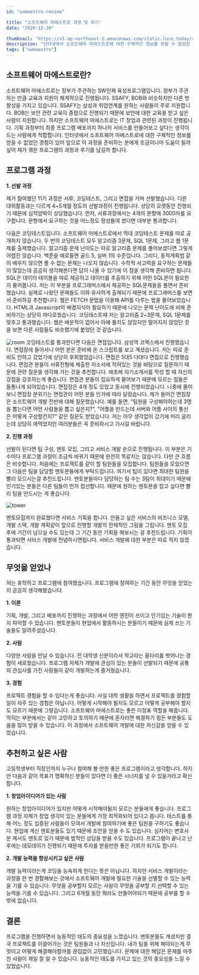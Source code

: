 ```yaml
---
id: "swmaestro-review"

title: "소프트웨어 마에스트로 과정 및 후기"
date: "2020-12-30"

thumbnail: "https://s3.ap-northeast-2.amazonaws.com/static.luce.today/swmaestro-review/swmaestro_logo.png"
description: "인터넷에서 소프트웨어 마에스트로에 대한 구체적인 정보를 얻을 수 없었던 경험이 있어 앞으로 이 과정을 준비하는 분에게 조금이나마 도움이 될까 싶어 제가 겪은 프로그램의 과정과 후기를 남길까 합니다."
tags: ["swmaestro"]
---
```


## 소프트웨어 마에스트로란?

소프트웨어 마에스트로는 정부가 주관하는 SW인재 육성프로그램입니다. 정부가 주관하는 만큼 교육과 지원이 체계적으로 진행됩니다. SSAFY, BOB와 비슷하지만 다른 방향성을 가지고 있습니다. SSAFY는 삼성과 취업연계를 원하는 사람들이 주로 지원합니다. BOB는 보안 관련 교육이 중점으로 진행되기 때문에 보안에 대한 교육을 받고 싶은 사람이 지원합니다. 하지만 소프트웨어 마에스트로는 IT 창업과 관련된 과정이 진행됩니다. 기획 과정부터 최종 프로그램 배포까지 하나의 서비스를 만들어보고 싶다는 생각이 드는 사람에게 적합합니다. 인터넷에서 소프트웨어 마에스트로에 대한 구체적인 정보를 얻을 수 없었던 경험이 있어 앞으로 이 과정을 준비하는 분에게 조금이나마 도움이 될까 싶어 제가 겪은 프로그램의 과정과 후기를 남길까 합니다.


## 프로그램 과정


**1. 선발 과정**

제가 참여했던 11기 과정은 서류, 코딩테스트, 그리고 면접을 거쳐 선발했습니다. 다른 대외활동과는 다르게 4~5개월 정도의 선발과정이 진행됩니다. 상당히 오랫동안 진행되기 때문에 심적압박이 상당했습니다. 먼저, 서류과정에서는 4개의 문항에 3000자를 요구합니다. 문항에서 요구하는 것을 어느정도 정성들여 썼다면 대부분 통과합니다.

다음은 코딩테스트입니다. 소프트웨어 마에스트로에서 역대 코딩테스트 문제를 따로 공개하지 않습니다. 두 번의 코딩테스트 모두 알고리즘 3문제, SQL 1문제, 그리고 웹 1문제를 출제했습니다. 알고리즘 문제 난이도는 따로 알고리즘 문제를 풀어보셨다면 그렇게 어렵진 않습니다. 백준을 예로들면 골드 5, 실버 1의 수준입니다. 그리디, 동적계획법 같이 배우지 않으면 풀 수 없는 문제는 나오지 않습니다. 수학적 사고력을 요구하는 문제들이 많았는데 곰곰히 생각해본다면 답이 나올 수 있기에 이 점을 생각해 준비하면 됩니다.
SQL은 데이터 테이블을 따로 제공하고 데이터를 추출하기 위해 어떤 SQL문이 필요한 지 물어봅니다. 저는 이 부분을 프로그래머스에서 제공하는 SQL문제들을 풀면서 준비했습니다. 실제로 나왔던 문제들도 이와 유사하게 출제되기 때문에 프로그래머스를 보면서 준비하길 추천합니다.
웹은 FETCH 문법을 이용해 API를 다루는 법을 물어보았습니다. HTML과 Javascript의 배경지식이 필요하기 때문에 나오는 문제 난이도에 비해 준비하기는 상당히 까다로웠습니다.
코딩테스트때 저는 알고리즘 2~3문제, SQL 1문제를 맞추고 통과했습니다. 웹은 배운적이 없어서 아예 풀지도 않았지만 떨어지지 않았던 것을 보면 다른 사람들도 비슷했기에 붙었던 것 같습니다.

![room](https://s3.ap-northeast-2.amazonaws.com/static.luce.today/swmaestro-review/room.jpg)
코딩테스트를 통과한다면 다음은 면접입니다. 삼성역 코엑스에서 진행했습니다. 면접장에 들어서니 어떤 분은 준비해 온 스크립트를 보고 계셨습니다. 저는 따로 준비도 안하고 갔었기에 상당히 후회했었습니다. 면접은 5대5 다대다 면접으로 진행했습니다. 면접관 분들이 서류전형에 제출한 자소서에 적혀있는 것을 바탕으로 질문하기 때문에 관련 질문을 생각해 가는 것을 추천합니다. 애초에 자기소개서를 작성 할 때 자신의 강점을 강조하는게 좋습니다. 면접관 분들이 집요하게 물어보기 때문에 모르는 점들은 들통나게 되어있습니다. 면접장은 4개 정도 있었고 동시에 진행되었습니다. 나중에 물어보니 면접장 분위기는 면접관이 어떤 분들 인가에 따라 달랐습니다. 제가 들어간 면접장은 소프트웨어 개발 전반에 대해 질문했습니다. 예를 들면, "팀원을 구성해야하는데 3명을 뽑는다면 어떤 사람들을 뽑고 싶은지?", "어플을 만드는데 서버와 어플 사이의 통신은 어떻게 구성할건지?" 같은 질문도 받았습니다. 저는 아무 생각없이 갔기에 머리 굴리는데 상당히 애먹었지만 여러분들은 꼭 준비하시고 가시길 바랍니다. 


**2. 진행 과정**

선발이 된다면 팀 구성, 멘토 모집, 그리고 서비스 개발 순으로 진행됩니다. 이 부분은 기수마다 프로그램 과정이 조금씩 바뀌기 때문에 완전히 똑같지는 않습니다. 다만 큰 흐름은 비슷합니다. 처음에는 프로젝트를 같이 할 팀원들을 모집합니다. 팀원들을 모았으면 그 다음은 팀을 담당할 멘토분들에게 부탁드립니다. 여기서 팁이 있다면 최대한 팀원을 빨리 모으시는걸 추천드립니다. 멘토분들마다 담당하는 팀 수는 3팀이 최대이기 때문에 인기있는 분들은 다른 팀들이 먼저 접선합니다. 때문에 원하는 멘토분을 잡고 싶다면 빨리 팀을 만드시는 게 좋습니다.

![tower](https://s3.ap-northeast-2.amazonaws.com/static.luce.today/swmaestro-review/tower.jpg)

멘토모집까지 완료했다면 서비스 기획을 합니다. 만들고 싶은 서비스의 비즈니스 모델, 개발 스택, 개발 계획같이 앞으로 진행할 개발의 전체적인 그림을 그립니다. 멘토 모집 후에 기간이 남으실 수도 있는데 그 기간 동안 기획을 해보시는 걸 추천드립니다. 기획이 통과되면 서비스 개발에 전념하시면됩니다. 서비스 개발에 대한 부분은 따로 적지 않겠습니다. 


## 무엇을 얻었나

저는 휴학하고 프로그램에 참여했습니다. 프로그램에 참여하는 기간 동안 무엇을 얻었는지 곰곰히 생각해봤습니다.


**1. 이론**

기획, 개발, 그리고 배포까지 진행하는 과정에서 어떤 엔진이 쓰이고 인기있는 기술이 뭔지 파악할 수 있습니다. 멘토분들이 현업에서 활동하시는 분들이기 때문에 실제 쓰는 기술들도 알려주셨습니다. 


**2. 사람**
    
다양한 사람을 만날 수 있습니다. 전 대학생 신분이라서 학교라는 울타리를 벗어나는 경험이 새로웠습니다. 프로그램 자체가 개발에 관심이 있는 분들이 선발되기 때문에 공통의 관심사를 가진 사람들이 같이 개발하는게 즐거웠습니다.


**3. 경험**

프로젝트 경험을 할 수 있다는게 좋습니다. 사실 대학 생활을 하면서 프로젝트를 경험할 일이 자주 있는 경험은 아닙니다. 어떻게 시작해야 될지도 모르고 어떻게 공부해야 할지도 모르기 때문에 그렇습니다. 소프트웨어 마에스트로는 좋은 이정표 역할을 해줍니다. 막히는 부분에서는 같이 고민하고 토의하기 때문에 혼자라면 해결하기 힘든 부분들도 도움을 많이 받을 수 있습니다. 이 과정에서 소프트웨어 개발에 대한 자신감을 얻을 수 있었습니다.


## 추천하고 싶은 사람

고등학생부터 직장인까지 누구나 참여해 볼 만한 좋은 프로그램이라고 생각합니다. 하지만 다음과 같이 목표가 명확하신 분들이 있다면 더 좋은 시너지를 낼 수 있을거라고 확신합니다.


**1. 창업아이디어가 있는 사람**
    
원하는 창업아이디어가 있지만 어떻게 시작해야될지 모르는 분들에게 좋습니다. 프로그램 과정 자체가 창업 생각이 있는 분들에게 가장 최적화되어 있다고 봅니다. 테스트를 통해 어느 정도 입증된 사람들이 모여서 개발에 참여하기에 좋은 팀원을 구하기도 좋습니다. 현업에 계신 멘토분들도 있기 때문에 조언을 얻을 수 도 있습니다. 심지어는 변호사 분 께서도 멘토로 있기 때문에 법적인 상담을 받을 수도 있습니다. 프로그램이 끝나고 난 후에는 데모데이가 진행되기 때문에 투자를 받을만한 좋은 기회가 되기도 합니다.


**2. 개발 능력을 향상시키고 싶은 사람**
    
개발 능력이라는게 코딩을 능숙하게 한다는 뜻은 아닙니다. 하지만 서비스 개발이라는 과정을 한 번 경험해보는 것에서 소프트웨어 개발에 필요한 기술을 선별할 수 있는 능력을 기를 수 있습니다. 무엇을 공부할지 모르는 사람이 무엇을 공부할 지 선택할 수 있는 능력을 기를 수 있습니다. 그리고 6개월 동안 뭐라도 만들어야되기 때문에 공부를 할 수 밖에 없습니다.


## 결론

프로그램을 진행하면서 능동적인 태도의 중요성을 느꼈습니다. 멘토분들도 계셨지만 결국 프로젝트를 이끌어가는 것은 팀원들과 나 자신입니다. 내가 팀을 위해 해야되는게 무엇이고 어떻게 해결해야할까를 끊임없이 고민했습니다. 문제에 대한 해답은 문제를 마주친 사람이 제일 잘 알 수 있습니다. 능동적인 태도를 가지고 있는 것의 중요성을 느낄 수 있었습니다.